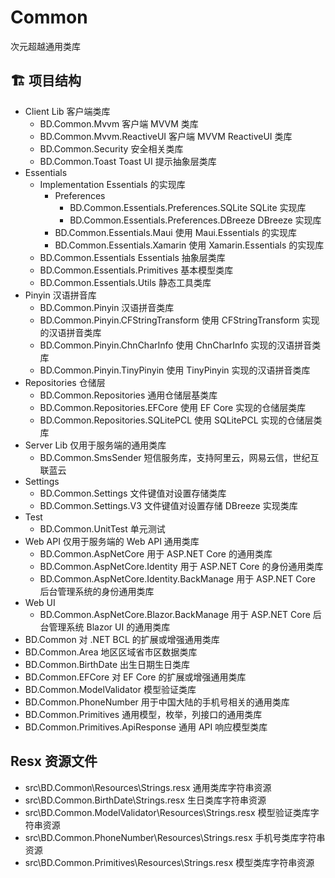# Common
次元超越通用类库

## 🏗️ 项目结构
- Client Lib 客户端类库
	- BD.Common.Mvvm 客户端 MVVM 类库
	- BD.Common.Mvvm.ReactiveUI 客户端 MVVM ReactiveUI 类库
	- BD.Common.Security 安全相关类库
	- BD.Common.Toast Toast UI 提示抽象层类库
- Essentials
	- Implementation Essentials 的实现库
		- Preferences
			- BD.Common.Essentials.Preferences.SQLite SQLite 实现库
			- BD.Common.Essentials.Preferences.DBreeze DBreeze 实现库
		- BD.Common.Essentials.Maui 使用 Maui.Essentials 的实现库
		- BD.Common.Essentials.Xamarin 使用 Xamarin.Essentials 的实现库
	- BD.Common.Essentials Essentials 抽象层类库
	- BD.Common.Essentials.Primitives 基本模型类库
	- BD.Common.Essentials.Utils 静态工具类库
- Pinyin 汉语拼音库
	- BD.Common.Pinyin 汉语拼音类库
	- BD.Common.Pinyin.CFStringTransform 使用 CFStringTransform 实现的汉语拼音类库
	- BD.Common.Pinyin.ChnCharInfo 使用 ChnCharInfo 实现的汉语拼音类库
	- BD.Common.Pinyin.TinyPinyin 使用 TinyPinyin 实现的汉语拼音类库
- Repositories 仓储层
	- BD.Common.Repositories 通用仓储层基类库
	- BD.Common.Repositories.EFCore 使用 EF Core 实现的仓储层类库
	- BD.Common.Repositories.SQLitePCL 使用 SQLitePCL 实现的仓储层类库
- Server Lib 仅用于服务端的通用类库
	- BD.Common.SmsSender 短信服务库，支持阿里云，网易云信，世纪互联蓝云
- Settings
	- BD.Common.Settings 文件键值对设置存储类库
	- BD.Common.Settings.V3 文件键值对设置存储 DBreeze 实现类库
- Test
	- BD.Common.UnitTest 单元测试
- Web API 仅用于服务端的 Web API 通用类库
	- BD.Common.AspNetCore 用于 ASP.NET Core 的通用类库
	- BD.Common.AspNetCore.Identity 用于 ASP.NET Core 的身份通用类库
	- BD.Common.AspNetCore.Identity.BackManage 用于 ASP.NET Core 后台管理系统的身份通用类库
- Web UI
	- BD.Common.AspNetCore.Blazor.BackManage 用于 ASP.NET Core 后台管理系统 Blazor UI 的通用类库
- BD.Common 对 .NET BCL 的扩展或增强通用类库
- BD.Common.Area 地区区域省市区数据类库
- BD.Common.BirthDate 出生日期生日类库
- BD.Common.EFCore 对 EF Core 的扩展或增强通用类库
- BD.Common.ModelValidator 模型验证类库
- BD.Common.PhoneNumber 用于中国大陆的手机号相关的通用类库
- BD.Common.Primitives 通用模型，枚举，列接口的通用类库
- BD.Common.Primitives.ApiResponse 通用 API 响应模型类库

## Resx 资源文件
- src\BD.Common\Resources\Strings.resx 通用类库字符串资源
- src\BD.Common.BirthDate\Strings.resx 生日类库字符串资源
- src\BD.Common.ModelValidator\Resources\Strings.resx 模型验证类库字符串资源
- src\BD.Common.PhoneNumber\Resources\Strings.resx 手机号类库字符串资源
- src\BD.Common.Primitives\Resources\Strings.resx 模型类库字符串资源